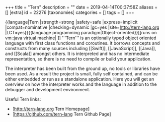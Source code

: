 +++
title = "Tern"
description = ""
date = 2019-04-14T00:37:58Z
aliases = []
[extra]
id = 22276
[taxonomies]
categories = []
tags = []
+++

{{language|Tern
|strength=strong
|safety=safe
|express=implicit
|compat=nominative
|checking=dynamic
|gc=yes
|site=http://tern-lang.org
|LCT=yes}}{{language programming paradigm|Object-oriented}}[[runs on vm::java virtual machine| ]]
'''Tern''' is an optionally typed object oriented language with first class functions and coroutines. It borrows concepts and constructs from many sources including [[Swift]], [[JavaScript]], [[Java]], and [[Scala]] amongst others. It is interpreted and has no intermediate representation, so there is no need to compile or build your application.

The interpreter has been built from the ground up, no tools or libraries have been used. As a result the project is small, fully self contained, and can be either embedded or run as a standalone application. Here you will get an overview on how the interpreter works and the language in addition to the debugger and development environment.

Useful Tern links:
* [http://tern-lang.org Tern Homepage]
* [https://github.com/tern-lang Tern Github Page]
